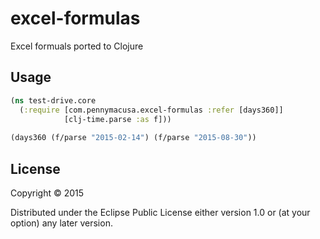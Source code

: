 # excel-formulas

Excel formuals ported to Clojure

## Usage

``` clojure
(ns test-drive.core
  (:require [com.pennymacusa.excel-formulas :refer [days360]]
            [clj-time.parse :as f]))
  
(days360 (f/parse "2015-02-14") (f/parse "2015-08-30"))
```

## License

Copyright © 2015

Distributed under the Eclipse Public License either version 1.0 or (at
your option) any later version.
